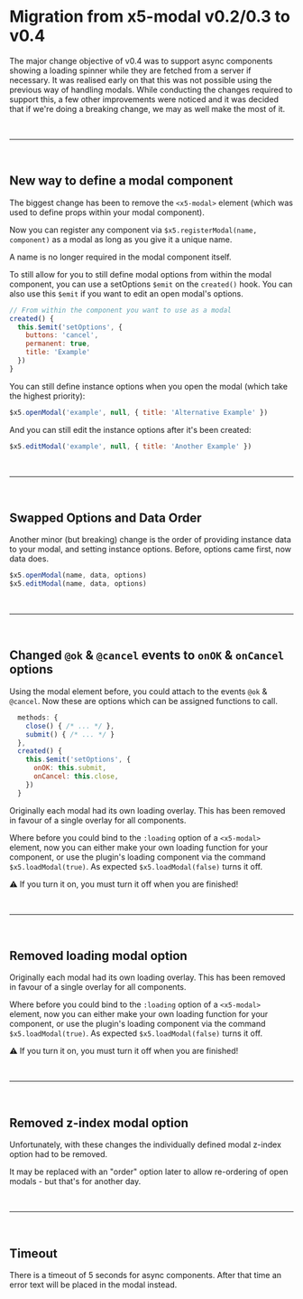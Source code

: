 # Migration from x5-modal v0.2/0.3 to v0.4

The major change objective of v0.4 was to support async components showing a loading spinner while they are fetched from a server if necessary. It was realised early on that this was not possible using the previous way of handling modals. While conducting the changes required to support this, a few other improvements were noticed and it was decided that if we're doing a breaking change, we may as well make the most of it.

<br>

---

<br>

## New way to define a modal component

The biggest change has been to remove the `<x5-modal>` element (which was used to define props within your modal component).

Now you can register any component via `$x5.registerModal(name, component)` as a modal as long as you give it a unique name.

A name is no longer required in the modal component itself.

To still allow for you to still define modal options from within the modal component, you can use a setOptions `$emit` on the `created()` hook. You can also use this `$emit` if you want to edit an open modal's options.

```js
// From within the component you want to use as a modal
created() {
  this.$emit('setOptions', {
    buttons: 'cancel',
    permanent: true,
    title: 'Example'
  })
}
```

You can still define instance options when you open the modal (which take the highest priority):

```js
$x5.openModal('example', null, { title: 'Alternative Example' })
```

And you can still edit the instance options after it's been created:

```js
$x5.editModal('example', null, { title: 'Another Example' })
```

<br>

---

<br>

## Swapped Options and Data Order

Another minor (but breaking) change is the order of providing instance data to your modal, and setting instance options. Before, options came first, now data does.

```js
$x5.openModal(name, data, options)
$x5.editModal(name, data, options)
```

<br>

---

<br>

## Changed `@ok` & `@cancel` events to `onOK` & `onCancel` options

Using the modal element before, you could attach to the events `@ok` & `@cancel`. Now these are options which can be assigned functions to call.

```js
  methods: {
    close() { /* ... */ },
    submit() { /* ... */ }
  },
  created() {
    this.$emit('setOptions', {
      onOK: this.submit,
      onCancel: this.close,
    })
  }
```

Originally each modal had its own loading overlay. This has been removed in favour of a single overlay for all components.

Where before you could bind to the `:loading` option of a `<x5-modal>` element, now you can either make your own loading function for your component, or use the plugin's loading component via the command `$x5.loadModal(true)`. As expected `$x5.loadModal(false)` turns it off.

:warning: If you turn it on, you must turn it off when you are finished!

<br>

---

<br>

## Removed loading modal option

Originally each modal had its own loading overlay. This has been removed in favour of a single overlay for all components.

Where before you could bind to the `:loading` option of a `<x5-modal>` element, now you can either make your own loading function for your component, or use the plugin's loading component via the command `$x5.loadModal(true)`. As expected `$x5.loadModal(false)` turns it off.

:warning: If you turn it on, you must turn it off when you are finished!

<br>

---

<br>

## Removed z-index modal option

Unfortunately, with these changes the individually defined modal z-index option had to be removed.

It may be replaced with an "order" option later to allow re-ordering of open modals - but that's for another day.

<br>

---

<br>

## Timeout

There is a timeout of 5 seconds for async components. After that time an error text will be placed in the modal instead.
